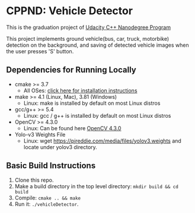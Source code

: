 # CPPND: Vehicle Detector
This is the graduation project of [Udacity C++ Nanodegree Program](https://www.udacity.com/course/c-plus-plus-nanodegree--nd213)

This project implements ground vehicle(bus, car, truck, motorbike) detection on the background, and saving of detected vehicle images when the user presses 'S' button.

## Dependencies for Running Locally
* cmake >= 3.7
  * All OSes: [click here for installation instructions](https://cmake.org/install/)
* make >= 4.1 (Linux, Mac), 3.81 (Windows)
  * Linux: make is installed by default on most Linux distros
* gcc/g++ >= 5.4
  * Linux: gcc / g++ is installed by default on most Linux distros
* OpenCV >= 4.3.0
  * Linux: Can be found here [OpenCV 4.3.0](https://github.com/opencv/opencv/tree/4.3.0)
* Yolo-v3 Weights File
  * Linux: wget https://pjreddie.com/media/files/yolov3.weights and locate under yolov3 directory.

## Basic Build Instructions

1. Clone this repo.
2. Make a build directory in the top level directory: `mkdir build && cd build`
3. Compile: `cmake .. && make`
4. Run it: `./vehicleDetector`.
